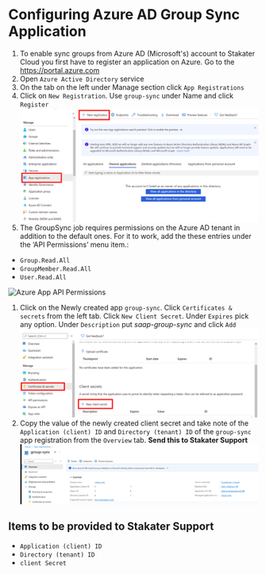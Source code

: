 # Configuring Azure AD Group Sync Application

1. To enable sync groups from Azure AD (Microsoft's) account to Stakater Cloud you first have to register an application on Azure. Go to the <https://portal.azure.com>
1. Open `Azure Active Directory` service
1. On the tab on the left under Manage section click `App Registrations`
1. Click on `New Registration`. Use `group-sync` under Name and click `Register`
![Azure AD](images/azure-ad.png)
1. The GroupSync job requires permissions on the Azure AD tenant in addition to the default ones. For it to work, add the these entries under the ‘API Permissions’ menu item.:

- `Group.Read.All`
- `GroupMember.Read.All`
- `User.Read.All`

![Azure App API Permissions]((images/azure-permissions-group-sync.png))

1. Click on the Newly created app `group-sync`. Click `Certificates & secrets` from the left tab. Click `New Client Secret`. Under `Expires` pick any option. Under `Description` put *saap-group-sync* and click `Add`
![Certificates and Secrets](images/azure-ad-certificates-secrets.png)
1. Copy the value of the newly created client secret and take note of the `Application (client) ID` and `Directory (tenant) ID` of the `group-sync` app registration from the `Overview` tab. **Send this to Stakater Support**
![Client-Tenant-ID](images/azure-ad-clientid-tenantid.png)

## Items to be provided to Stakater Support

- `Application (client) ID`
- `Directory (tenant) ID`
- `client Secret`
